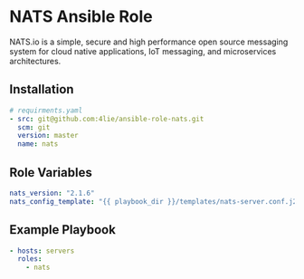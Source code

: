 # NATS Ansible Role

NATS.io is a simple, secure and high performance open source messaging system for cloud native applications, IoT messaging, and microservices architectures.

## Installation

``` yaml
# requirments.yaml
- src: git@github.com:4lie/ansible-role-nats.git
  scm: git
  version: master
  name: nats
```

## Role Variables

``` yaml
nats_version: "2.1.6"
nats_config_template: "{{ playbook_dir }}/templates/nats-server.conf.j2"
```

## Example Playbook

``` yaml
- hosts: servers
  roles:
    - nats
```
